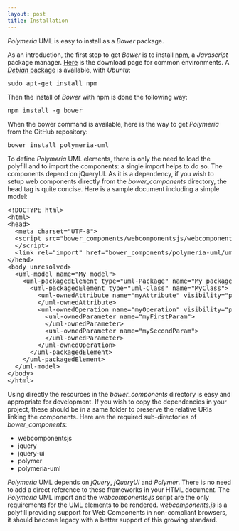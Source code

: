 ```yaml
---
layout: post
title: Installation
---
```

<p>
<em>Polymeria</em> UML is easy to install as a <em>Bower</em> package.
</p>
<p>
As an introduction, the first step to get <em>Bower</em> is to install <a target="_blank" href="https://www.npmjs.com/">npm</a>, a <em>Javascript</em> package manager. <a target="_blank" href="http://nodejs.org/download/">Here</a> is the download page for common environments. A <a href="https://packages.debian.org/sid/npm"><em>Debian</em> package</a> is available, with <em>Ubuntu</em>:
</p>
<pre>sudo apt-get install npm</pre>
<p>
Then the install of <em>Bower</em> with npm is done the following way:
</p>
<pre>npm install -g bower</pre>
<p>
When the bower command is available, here is the way to get <em>Polymeria</em> from the GitHub repository:
</p>
<pre>bower install polymeria-uml</pre>
<p>
To define <em>Polymeria</em> UML elements, there is only the need to load the polyfill and to import the components: a single import helps to do so. The components depend on jQueryUI. As it is a dependency, if you wish to setup web components directly from the <em>bower_components</em> directory, the head tag is quite concise. Here is a sample document including a simple model:
</p>
<pre>&lt;!DOCTYPE html&gt;
&lt;html&gt;
&lt;head&gt;
  &lt;meta charset="UTF-8"&gt;
  &lt;script src="bower_components/webcomponentsjs/webcomponents.js"&gt;
  &lt;/script&gt;
  &lt;link rel="import" href="bower_components/polymeria-uml/uml-polymeria.html"&gt;
&lt;/head&gt;
&lt;body unresolved&gt;
  &lt;uml-model name="My model"&gt;
    &lt;uml-packagedElement type="uml-Package" name="My package"&gt;
      &lt;uml-packagedElement type="uml-Class" name="MyClass"&gt;
        &lt;uml-ownedAttribute name="myAttribute" visibility="private"&gt;
        &lt;/uml-ownedAttribute&gt;
        &lt;uml-ownedOperation name="myOperation" visibility="protected"&gt;
          &lt;uml-ownedParameter name="myFirstParam"&gt;
          &lt;/uml-ownedParameter&gt;
          &lt;uml-ownedParameter name="mySecondParam"&gt;
          &lt;/uml-ownedParameter&gt;
        &lt;/uml-ownedOperation&gt;
      &lt;/uml-packagedElement&gt;
    &lt;/uml-packagedElement&gt;
  &lt;/uml-model&gt;
&lt;/body&gt;
&lt;/html&gt;</pre>
<p>
Using directly the  resources in the <em>bower_components</em> directory is easy and appropriate for development. If you wish to copy the dependencies in your project, these should be in a same folder to preserve the relative URIs linking the components. Here are the required sub-directories of <em>bower_components</em>:
</p>
<ul>
  <li>webcomponentsjs</li>
  <li>jquery</li>
  <li>jquery-ui</li>
  <li>polymer</li>
  <li>polymeria-uml</li>
</ul>
<p>
<em>Polymeria</em> UML depends on <em>jQuery</em>, <em>jQueryUI</em> and <em>Polymer</em>. There is no need to add a direct reference to these frameworks in your HTML document.  The <em>Polymeria</em> UML import and the <em>webcomponents.js</em> script are the only requirements for the UML elements to be rendered. <em>webcomponents.js</em> is a polyfill providing support for Web Components in non-compliant browsers, it should become legacy with a better support of this growing standard.
</p>